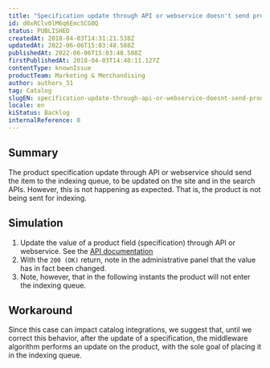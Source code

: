 ```yaml
---
title: "Specification update through API or webservice doesn't send product for indexing"
id: d0xRClv0lM6q6EmcSCG0Q
status: PUBLISHED
createdAt: 2018-04-03T14:31:21.538Z
updatedAt: 2022-06-06T15:03:48.588Z
publishedAt: 2022-06-06T15:03:48.588Z
firstPublishedAt: 2018-04-03T14:40:11.127Z
contentType: knownIssue
productTeam: Marketing & Merchandising
author: authors_31
tag: Catalog
slugEN: specification-update-through-api-or-webservice-doesnt-send-product-for-indexing
locale: en
kiStatus: Backlog
internalReference: 0
---
```


## Summary

The product specification update through API or webservice should send the item to the indexing queue, to be updated on the site and in the search APIs. However, this is not happening as expected. That is, the product is not being sent for indexing.


## Simulation

1. Update the value of a product field (specification) through API or webservice. See the [API documentation](https://developers.vtex.com/vtex-rest-api/reference/updateproductspecificacatalog-api-post-update-product-specificationtion)
2. With the `200 (OK)` return, note in the administrative panel that the value has in fact been changed.
3. Note, however, that in the following instants the product will not enter the indexing queue.

## Workaround

Since this case can impact catalog integrations, we suggest that, until we correct this behavior, after the update of a specification, the middleware algorithm performs an update on the product, with the sole goal of placing it in the indexing queue.


